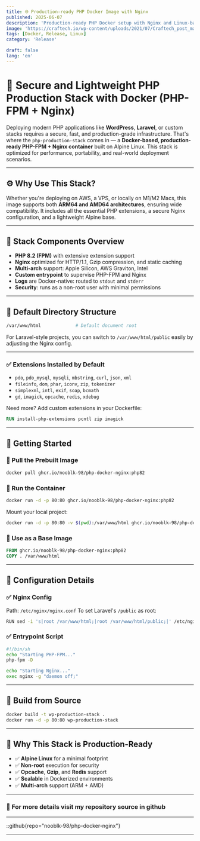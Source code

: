 ```yaml
---
title: 🌐 Production-ready PHP Docker Image with Nginx 
published: 2025-06-07
description: 'Production-ready PHP Docker setup with Nginx and Linux-based containers..'
image: 'https://craftech.io/wp-content/uploads/2021/07/Craftech_post_mayo_01-1.jpg'
tags: [Docker, Release, Linux]
category: 'Release'

draft: false 
lang: 'en'
---
```


# 🚀 Secure and Lightweight PHP Production Stack with Docker (PHP-FPM + Nginx)

Deploying modern PHP applications like **WordPress**, **Laravel**, or custom stacks requires a secure, fast, and production-grade infrastructure. That's where the `php-production-stack` comes in — a **Docker-based, production-ready PHP-FPM + Nginx container** built on Alpine Linux. This stack is optimized for performance, portability, and real-world deployment scenarios.

---

## ⚙️ Why Use This Stack?

Whether you're deploying on AWS, a VPS, or locally on M1/M2 Macs, this image supports both **ARM64 and AMD64 architectures**, ensuring wide compatibility. It includes all the essential PHP extensions, a secure Nginx configuration, and a lightweight Alpine base.

---

## 🧱 Stack Components Overview

* **PHP 8.2 (FPM)** with extensive extension support
* **Nginx** optimized for HTTP/1.1, Gzip compression, and static caching
* **Multi-arch** support: Apple Silicon, AWS Graviton, Intel
* **Custom entrypoint** to supervise PHP-FPM and Nginx
* **Logs** are Docker-native: routed to `stdout` and `stderr`
* **Security**: runs as a non-root user with minimal permissions

---

## 📁 Default Directory Structure

```bash
/var/www/html             # Default document root
```

For Laravel-style projects, you can switch to `/var/www/html/public` easily by adjusting the Nginx config.

---
### ✅ Extensions Installed by Default

* `pdo`, `pdo_mysql`, `mysqli`, `mbstring`, `curl`, `json`, `xml`
* `fileinfo`, `dom`, `phar`, `iconv`, `zip`, `tokenizer`
* `simplexml`, `intl`, `exif`, `soap`, `bcmath`
* `gd`, `imagick`, `opcache`, `redis`, `xdebug`

Need more? Add custom extensions in your Dockerfile:

```dockerfile
RUN install-php-extensions pcntl zip imagick
```

---

## 🚀 Getting Started

### 🔹 Pull the Prebuilt Image

```bash
docker pull ghcr.io/nooblk-98/php-docker-nginx:php82
```

### 🔹 Run the Container

```bash
docker run -d -p 80:80 ghcr.io/nooblk-98/php-docker-nginx:php82
```

Mount your local project:

```bash
docker run -d -p 80:80 -v $(pwd):/var/www/html ghcr.io/nooblk-98/php-docker-nginx:php82
```

### 🔹 Use as a Base Image

```Dockerfile
FROM ghcr.io/nooblk-98/php-docker-nginx:php82
COPY . /var/www/html
```

---

## 🔧 Configuration Details

### ✅ Nginx Config

Path: `/etc/nginx/nginx.conf`
To set Laravel's `/public` as root:

```bash
RUN sed -i 's|root /var/www/html;|root /var/www/html/public;|' /etc/nginx/nginx.conf
```

### ✅ Entrypoint Script

```sh
#!/bin/sh
echo "Starting PHP-FPM..."
php-fpm -D

echo "Starting Nginx..."
exec nginx -g "daemon off;"
```

---

## 🧪 Build from Source

```bash
docker build -t wp-production-stack .
docker run -d -p 80:80 wp-production-stack
```

---

## 🔐 Why This Stack is Production-Ready

* ✅ **Alpine Linux** for a minimal footprint
* ✅ **Non-root** execution for security
* ✅ **Opcache**, **Gzip**, and **Redis** support
* ✅ **Scalable** in Dockerized environments
* ✅ **Multi-arch** support (ARM + AMD)
---

### 🔧 For more details visit my repository source in github
---

::github{repo="nooblk-98/php-docker-nginx"}

---